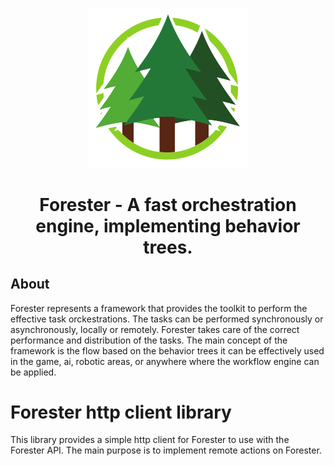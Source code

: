 <p align="center">
    <img width="255" alt="Logo" src="logo.png">
</p>
<h1 align="center">Forester - A fast orchestration engine, implementing behavior trees.</h1>


## About

Forester represents a framework that provides the toolkit to perform the effective task orckestrations.
The tasks can be performed synchronously or asynchronously, locally or remotely.
Forester takes care of the correct performance and distribution of the tasks.
The main concept of the framework is the flow based on the behavior trees
it can be effectively used in the game, ai, robotic areas, or anywhere where the workflow engine can be applied.


# Forester http client library
This library provides a simple http client for Forester to use with the Forester API.
The main purpose is to implement remote actions on Forester.

